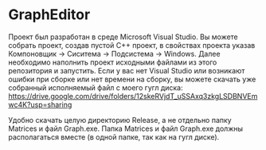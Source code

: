 # GraphEditor

Проект был разработан в среде Microsoft Visual Studio. Вы можете собрать проект, создав пустой С++ проект, в свойствах проекта указав Компоновщик -> Сиситема -> Подсистема -> Windows. Далее необходимо наполнить проект исходными файлами из этого репозитория и запустить. Если у вас нет Visual Studio или возникают ошибки при сборке или нет времени на сборку, вы можете скачать уже собранный исполняемый файл с моего гугл диска: https://drive.google.com/drive/folders/12skeRVjdT_uSSAxq3zkgLSDBNVEmwc4K?usp=sharing

Удобно скачать целую директорию Release, а не отдельно папку Matrices и файл Graph.exe. Папка Matrices и файл Graph.exe должны располагаться вместе (в одной папке, так как на гугл диске).
